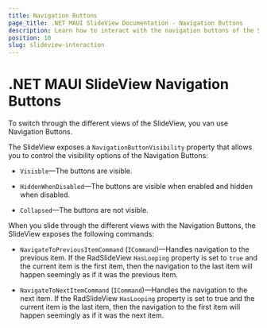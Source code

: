 ```yaml
---
title: Navigation Buttons
page_title: .NET MAUI SlideView Documentation - Navigation Buttons
description: Learn how to interact with the navigation buttons of the SlideView control.
position: 10
slug: slideview-interaction
---
```


# .NET MAUI SlideView Navigation Buttons

To switch through the different views of the SlideView, you van use Navigation Buttons.

The SlideView exposes a `NavigationButtonVisibility` property that allows you to control the visibility options of the Navigation Buttons:

* `Visisble`&mdash;The buttons are visible.

* `HiddenWhenDisabled`&mdash;The buttons are visible when enabled and hidden when disabled.

* `Collapsed`&mdash;The buttons are not visible.

When you slide through the different views with the Navigation Buttons, the SlideView exposes the following commands:

* `NavigateToPreviousItemCommand` (`ICommand`)&mdash;Handles navigation to the previous item. If the RadSlideView `HasLooping` property is set to `true` and the current item is the first item, then the navigation to the last item will happen seemingly as if it was the previous item.

* `NavigateToNextItemCommand` (`ICommand`)&mdash;Handles the navigation to the next item. If the RadSlideView `HasLooping` property is set to true and the current item is the last item, then the navigation to the first item will happen seemingly as if it was the next item.
